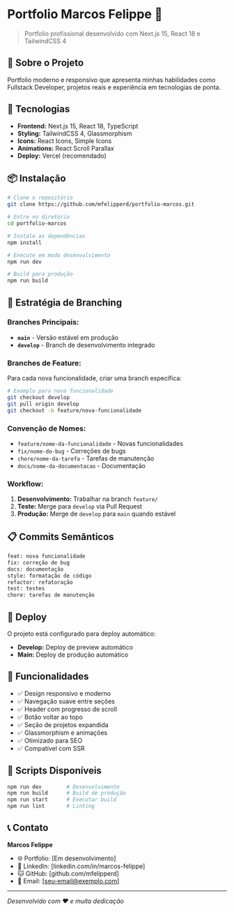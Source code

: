 # Portfolio Marcos Felippe 🚀

> Portfolio profissional desenvolvido com Next.js 15, React 18 e TailwindCSS 4

## 🌟 Sobre o Projeto

Portfolio moderno e responsivo que apresenta minhas habilidades como Fullstack Developer, projetos reais e experiência em tecnologias de ponta.

## 🚀 Tecnologias

- **Frontend:** Next.js 15, React 18, TypeScript
- **Styling:** TailwindCSS 4, Glassmorphism
- **Icons:** React Icons, Simple Icons
- **Animations:** React Scroll Parallax
- **Deploy:** Vercel (recomendado)

## 📦 Instalação

```bash
# Clone o repositório
git clone https://github.com/mfelipperd/portfolio-marcos.git

# Entre no diretório
cd portfolio-marcos

# Instale as dependências
npm install

# Execute em modo desenvolvimento
npm run dev

# Build para produção
npm run build
```

## 🌿 Estratégia de Branching

### Branches Principais:

- **`main`** - Versão estável em produção
- **`develop`** - Branch de desenvolvimento integrado

### Branches de Feature:

Para cada nova funcionalidade, criar uma branch específica:

```bash
# Exemplo para nova funcionalidade
git checkout develop
git pull origin develop
git checkout -b feature/nova-funcionalidade
```

### Convenção de Nomes:

- `feature/nome-da-funcionalidade` - Novas funcionalidades
- `fix/nome-do-bug` - Correções de bugs
- `chore/nome-da-tarefa` - Tarefas de manutenção
- `docs/nome-da-documentacao` - Documentação

### Workflow:

1. **Desenvolvimento:** Trabalhar na branch `feature/`
2. **Teste:** Merge para `develop` via Pull Request
3. **Produção:** Merge de `develop` para `main` quando estável

## 📋 Commits Semânticos

```bash
feat: nova funcionalidade
fix: correção de bug
docs: documentação
style: formatação de código
refactor: refatoração
test: testes
chore: tarefas de manutenção
```

## 🚀 Deploy

O projeto está configurado para deploy automático:

- **Develop:** Deploy de preview automático
- **Main:** Deploy de produção automático

## 📱 Funcionalidades

- ✅ Design responsivo e moderno
- ✅ Navegação suave entre seções
- ✅ Header com progresso de scroll
- ✅ Botão voltar ao topo
- ✅ Seção de projetos expandida
- ✅ Glassmorphism e animações
- ✅ Otimizado para SEO
- ✅ Compatível com SSR

## 🔧 Scripts Disponíveis

```bash
npm run dev        # Desenvolvimento
npm run build      # Build de produção
npm run start      # Executar build
npm run lint       # Linting
```

## 📞 Contato

**Marcos Felippe**
- 🌐 Portfolio: [Em desenvolvimento]
- 💼 LinkedIn: [linkedin.com/in/marcos-felippe]
- 🐱 GitHub: [github.com/mfelipperd]
- 📧 Email: [seu-email@exemplo.com]

---

*Desenvolvido com ❤️ e muita dedicação*
